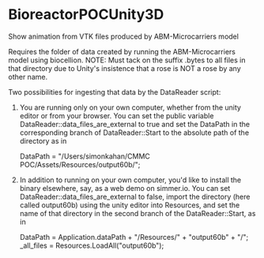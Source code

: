 # BioreactorPOCUnity3D
Show animation from VTK files produced by ABM-Microcarriers model

Requires the folder of data created by running the ABM-Microcarriers model using biocellion.
NOTE: Must tack on the suffix .bytes to all files in that directory due to Unity's insistence that a rose is NOT a rose by any other name.

Two possibilities for ingesting that data by the DataReader script:

1. You are running only on your own computer, whether from the unity editor or from your browser. You can set the public variable DataReader::data_files_are_external to true and set the DataPath in the corresponding branch of DataReader::Start to the absolute path of the directory as in

   DataPath = "/Users/simonkahan/CMMC POC/Assets/Resources/output60b/";

2. In addition to running on your own computer, you'd like to install the binary elsewhere, say, as a web demo on simmer.io. You can set DataReader::data_files_are_external to false, import the directory (here called output60b) using the unity editor into Resources, and set the name of that directory in the second branch of the DataReader::Start, as in

   DataPath = Application.dataPath + "/Resources/" + "output60b" + "/";  
   \_all_files = Resources.LoadAll<TextAsset>("output60b");

